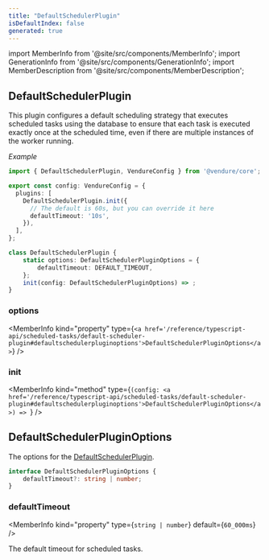 ```yaml
---
title: "DefaultSchedulerPlugin"
isDefaultIndex: false
generated: true
---
```

<!-- This file was generated from the Vendure source. Do not modify. Instead, re-run the "docs:build" script -->
import MemberInfo from '@site/src/components/MemberInfo';
import GenerationInfo from '@site/src/components/GenerationInfo';
import MemberDescription from '@site/src/components/MemberDescription';


## DefaultSchedulerPlugin

<GenerationInfo sourceFile="packages/core/src/plugin/default-scheduler-plugin/default-scheduler.plugin.ts" sourceLine="35" packageName="@vendure/core" since="3.3.0" />

This plugin configures a default scheduling strategy that executes scheduled
tasks using the database to ensure that each task is executed exactly once
at the scheduled time, even if there are multiple instances of the worker
running.

*Example*

```ts
import { DefaultSchedulerPlugin, VendureConfig } from '@vendure/core';

export const config: VendureConfig = {
  plugins: [
    DefaultSchedulerPlugin.init({
      // The default is 60s, but you can override it here
      defaultTimeout: '10s',
    }),
  ],
};
```

```ts title="Signature"
class DefaultSchedulerPlugin {
    static options: DefaultSchedulerPluginOptions = {
        defaultTimeout: DEFAULT_TIMEOUT,
    };
    init(config: DefaultSchedulerPluginOptions) => ;
}
```

<div className="members-wrapper">

### options

<MemberInfo kind="property" type={`<a href='/reference/typescript-api/scheduled-tasks/default-scheduler-plugin#defaultschedulerpluginoptions'>DefaultSchedulerPluginOptions</a>`}   />


### init

<MemberInfo kind="method" type={`(config: <a href='/reference/typescript-api/scheduled-tasks/default-scheduler-plugin#defaultschedulerpluginoptions'>DefaultSchedulerPluginOptions</a>) => `}   />




</div>


## DefaultSchedulerPluginOptions

<GenerationInfo sourceFile="packages/core/src/plugin/default-scheduler-plugin/types.ts" sourceLine="9" packageName="@vendure/core" since="3.3.0" />

The options for the <a href='/reference/typescript-api/scheduled-tasks/default-scheduler-plugin#defaultschedulerplugin'>DefaultSchedulerPlugin</a>.

```ts title="Signature"
interface DefaultSchedulerPluginOptions {
    defaultTimeout?: string | number;
}
```

<div className="members-wrapper">

### defaultTimeout

<MemberInfo kind="property" type={`string | number`} default={`60_000ms`}   />

The default timeout for scheduled tasks.


</div>
